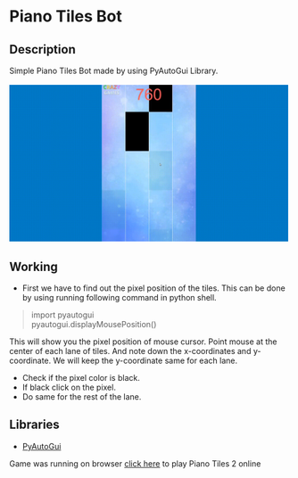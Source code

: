 # Piano Tiles Bot

## Description
Simple Piano Tiles Bot made by using PyAutoGui Library. <br><br>
<img src="https://github.com/Sanket-Kumbhare/Piano-Tiles-Bot/blob/master/src/piano_tiles_gameplay.gif" width="500" />

## Working
- First we have to find out the pixel position of the tiles. This can be done by using running following command in python shell.
> import pyautogui <br>
> pyautogui.displayMousePosition()

This will show you the pixel position of mouse cursor. Point mouse at the center of each lane of tiles. And note down the x-coordinates and y-coordinate. We will keep the y-coordinate same for each lane.

- Check if the pixel color is black.
- If black click on the pixel.
- Do same for the rest of the lane.

## Libraries
* [PyAutoGui](https://pypi.org/project/PyAutoGUI/)

Game was running on browser [click here](https://www.crazygames.com/game/piano-tiles-2-online) to play Piano Tiles 2 online
